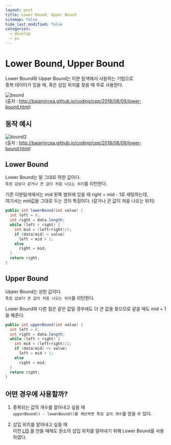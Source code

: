 ```yaml
---
layout: post
title: Lower Bound, Upper Bound
sitemap: false
hide_last_modified: false
categories:
  - develop
  - ps
---
```

# Lower Bound, Upper Bound

Lower Bound와 Upper Bound는 이분 탐색에서 사용하는 기법으로  
중복 데이터가 있을 때, 혹은 삽입 위치를 찾을 때 주로 사용한다.  

![bound](http://bajamircea.github.io/assets/2018-08-09-lower-bound/01-lower_bound.png)  
(출처 : <http://bajamircea.github.io/coding/cpp/2018/08/09/lower-bound.html>)

## 동작 예시
![bound2](http://bajamircea.github.io/assets/2018-08-09-lower-bound/02-lower_bound_samples.png)  
(출처 : <http://bajamircea.github.io/coding/cpp/2018/08/09/lower-bound.html>)  

## Lower Bound
Lower Bound는 말 그대로 하한 값이다.  
`특정 값보다 같거나 큰 값이 처음 나오는 위치`를 리턴한다.  

기존 이분탐색에서는 mid 왼쪽 범위에 있을 때 right = mid - 1로 세팅하는데,  
여기서는 mid값을 그대로 두는 것이 특징이다. (같거나 큰 값이 처음 나오는 위치)

```java
public int lowerBound(int value) {
  int left = 0;
  int right = data.length;
  while (left < right) {
    int mid = (left+right)/2;
    if (data[mid] < value)
      left = mid + 1;
    else
      right = mid;
  }
  return right;
}
```

## Upper Bound
Upper Bound는 상한 값이다.  
`특정 값보다 큰 값이 처음 나오는 위치`를 리턴한다.

Lower Bound와 다른 점은 같은 값일 경우에도 더 큰 값을 찾으므로 같을 때도 mid + 1을 해준다.
```java
public int upperBound(int value) {
  int left = 0;
  int right = data.length;
  while (left < right) {
    int mid = (left+right)/2;
    if (data[mid] <= value)
      left = mid + 1;
    else
      right = mid;
  }
  return right;
}
```

## 어떤 경우에 사용할까?
1. 중복되는 값의 개수를 알아내고 싶을 때  
`upperBound() - lowerBound()를 계산하면 특정 값의 개수`를 얻을 수 있다.

2. 삽입 위치를 알아내고 싶을 때  
이전 [LIS](/develop/ps/2022-04-01-develop-ps-lis/) 를 만들 때에도 원소의 삽입 위치를 알아내기 위해 Lower Bound를 사용하였다.
